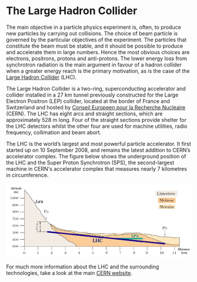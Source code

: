 # The Large Hadron Collider

The main objective in a particle physics experiment is, often, to produce new particles by carrying out collisions. The choice of beam particle is governed by the particular objectives of the experiment. The particles that constitute the beam must be stable, and it should be
possible to produce and accelerate them in large numbers. Hence the most obvious choices are electrons, positrons, protons and anti-protons. The lower energy loss from synchrotron radiation is the main argument in favour of a hadron collider when a greater energy reach is the primary motivation, as is the case of the [Large Hadron Collider](https://home.cern/science/accelerators/large-hadron-collider) (LHC).

The Large Hadron Collider is a two-ring, superconducting accelerator and collider installed in a 27 km tunnel previously constructed for the Large Electron Positron (LEP) collider, located at the border of France and Switzerland and hosted by [Conseil Europeen pour la Recherche
Nucleaire](https://home.cern/) (CERN). The LHC has eight arcs and straight sections, which are approximately 528 m long. Four of the straight sections provide shelter for the LHC detectors whilst the other four are used for machine utilities, radio frequency, collimation and beam abort.

The LHC is the world’s largest and most powerful particle accelerator. It first started up on 10 September 2008, and remains the latest addition to CERN’s accelerator complex. The figure below shows the underground position of the LHC and the Super Proton Synchrotron (SPS), the second-largest machine in CERN's accelerator complex that measures nearly 7 kilometres in circumference.

![](pictures/under.png)

For much more information about the LHC and the surrounding technologies, take a look at the main [CERN website](https://home.cern/science/accelerators/large-hadron-collider).
